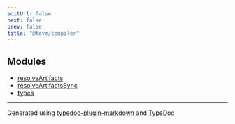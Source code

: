 ```yaml
---
editUrl: false
next: false
prev: false
title: "@tevm/compiler"
---
```


## Modules

- [resolveArtifacts](/generated/tevm/compiler/resolveartifacts/readme/)
- [resolveArtifactsSync](/generated/tevm/compiler/resolveartifactssync/readme/)
- [types](/generated/tevm/compiler/types/readme/)

***
Generated using [typedoc-plugin-markdown](https://www.npmjs.com/package/typedoc-plugin-markdown) and [TypeDoc](https://typedoc.org/)
